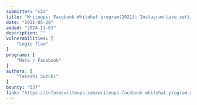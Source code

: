 ```yaml
---
submitter: "c2a"
title: "Writeups: Facebook Whitehat program(2021): Instagram Live setting bug"
date: "2021-05-20"
added: "2024-11-03"
description: ""
vulnerabilities: [
    "Logic flaw"
]
programs: [
    "Meta / Facebook"
]
authors: [
    "Takashi Suzuki"
]
bounty: "537"
link: "https://infosecwriteups.com/writeups-facebook-whitehat-program-2021-instagram-live-setting-bug-500-usd-d2d076b3f8bb"
---
```





